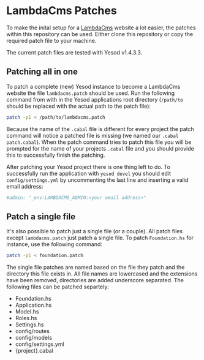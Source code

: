# LambdaCms Patches

To make the inital setup for a [LambdaCms](http://www.lambdacms.org) website a lot easier, the patches within this repository can be used.
Either clone this repository or copy the required patch file to your machine.

The current patch files are tested with Yesod v1.4.3.3.

## Patching all in one

To patch a complete (new) Yesod instance to become a LambdaCms website the file `lambdacms.patch` should be used. Run the following command from with in the Yesod applications root directory (`/path/to` should be replaced with the actual path to the patch file):

```bash
patch -p1 < /path/to/lambdacms.patch
```

Because the name of the `.cabal` file is different for every project the patch command will notice a patched file is missing (we named our `.cabal` `patch.cabal`). When the patch command tries to patch this file you will be prompted for the name of your projects `.cabal` file and you should provide this to successfully finish the patching.

After patching your Yesod project there is one thing left to do. To successfully run the application with `yesod devel` you should edit `config/settings.yml` by uncommenting the last line and inserting a valid email address:

```yaml
#admin: "_env:LAMBDACMS_ADMIN:<your email address>"
```

## Patch a single file

It's also possible to patch just a single file (or a couple). All patch files except `lambdacms.patch` just patch a single file. To patch `Foundation.hs` for instance, use the following command:

```bash
patch -p1 < foundation.patch
```

The single file patches are named based on the file they patch and the directory this file exists in. All file names are lowercased and the extensions have been removed, directories are added underscore separated. The following files can be patched separtely:

* Foundation.hs
* Application.hs
* Model.hs
* Roles.hs
* Settings.hs
* config/routes
* config/models
* config/settings.yml
* {project}.cabal
